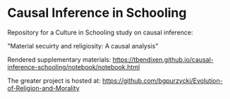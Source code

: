 # Causal Inference in Schooling

Repository for a Culture in Schooling study on causal inference:

"Material secuirty and religiosity: A causal analysis"

Rendered supplementary materials: https://tbendixen.github.io/causal-inference-schooling/notebook/notebook.html

The greater project is hosted at: https://github.com/bgpurzycki/Evolution-of-Religion-and-Morality
